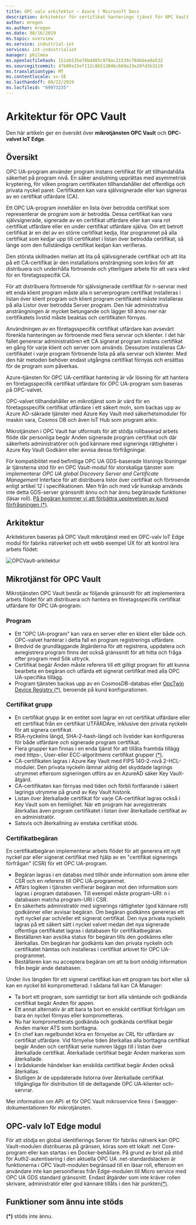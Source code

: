 ```yaml
---
title: OPC valv arkitektur – Azure | Microsoft Docs
description: Arkitektur för certifikat hanterings tjänst för OPC Vault
author: mregen
ms.author: mregen
ms.date: 08/16/2019
ms.topic: overview
ms.service: industrial-iot
services: iot-industrialiot
manager: philmea
ms.openlocfilehash: 151eb535e70bd485c978ac21539c784bbea0a532
ms.sourcegitcommit: 47b00a15ef112c8b513046c668a33e20fd3b3119
ms.translationtype: MT
ms.contentlocale: sv-SE
ms.lasthandoff: 08/22/2019
ms.locfileid: "69973235"
---
```

# <a name="opc-vault-architecture"></a>Arkitektur för OPC Vault

Den här artikeln ger en översikt över **mikrotjänsten OPC Vault** och **OPC-valvet IoT Edge**.

## <a name="overview"></a>Översikt

OPC UA-program använder program instans certifikat för att tillhandahålla säkerhet på program nivå. En säker anslutning upprättas med asymmetrisk kryptering, för vilken program certifikaten tillhandahåller det offentliga och privata nyckel paret. Certifikaten kan vara självsignerade eller kan signeras av en certifikat utfärdare (CA).

Ett OPC UA-program innehåller en lista över betrodda certifikat som representerar de program som är betrodda. Dessa certifikat kan vara självsignerade, signerade av en certifikat utfärdare eller kan vara rot certifikat utfärdare eller en under certifikat utfärdare själva. Om ett betrott certifikat är en del av en större certifikat kedja, litar programmet på alla certifikat som kedjar upp till certifikatet i listan över betrodda certifikat, så länge som den fullständiga certifikat kedjan kan verifieras.

Den största skillnaden mellan att lita på självsignerade certifikat och att lita på ett CA-certifikat är den installations ansträngning som krävs för att distribuera och underhålla förtroende och ytterligare arbete för att vara värd för en företagsspecifik CA. 

För att distribuera förtroende för självsignerade certifikat för n-servrar med ett enda klient program måste alla n serverprogram certifikat installeras i listan över klient program och klient program certifikatet måste installeras på alla Listor över betrodda Server program. Den här administrativa ansträngningen är mycket betungande och lägger till ännu mer när certifikatets livstid måste beaktas och certifikaten förnyas.

Användningen av en företagsspecifik certifikat utfärdare kan avsevärt förenkla hanteringen av förtroende med flera servrar och klienter. I det här fallet genererar administratören ett CA signerat program instans certifikat en gång för varje klient och server som används. Dessutom installeras CA-certifikatet i varje program förtroende lista på alla servrar och klienter. Med den här metoden behöver endast utgångna certifikat förnyas och ersättas för de program som påverkas.

Azure-tjänsten för OPC UA-certifikat hantering är vår lösning för att hantera en företagsspecifik certifikat utfärdare för OPC UA-program som baseras på OPC-valvet.

OPC-valvet tillhandahåller en mikrotjänst som är värd för en företagsspecifik certifikat utfärdare i ett säkert moln, som backas upp av Azure AD-säkrade tjänster med Azure Key Vault med säkerhetsmoduler för maskin vara, Cosmos DB och även IoT Hub som program arkiv.

Mikrotjänsten i OPC Vault har utformats för att stödja rollbaserad arbets flöde där personliga begär Anden signerade program certifikat och där säkerhets administratörer och god kännare med signerings rättigheter i Azure Key Vault Godkänn eller avvisa dessa förfrågningar.

För kompatibilitet med befintliga OPC UA GDS-baserade lösnings lösningar är tjänsterna stöd för en OPC Vault-modul för storskaliga tjänster som implementerar *OPC UA global Discovery Server and Certificate Management* Interface för att distribuera listor över certifikat och förtroende enligt artikel 12 i specifikationen. Men från och med vår kunskap används inte detta GDS-server gränssnitt ännu och har ännu begränsade funktioner (läsar roll). [På begäran kommer vi att förbättra upplevelsen av kund förfrågningen (*)](#yet-unsupported-features).

## <a name="architecture"></a>Arkitektur

Arkitekturen baseras på OPC Vault mikrotjänst med en OPC-valv IoT Edge modul för fabriks nätverket och ett webb exempel UX för att kontrol lera arbets flödet:

![OPCVault-arkitektur](media/overview-opc-vault-architecture/opc-vault.png)

## <a name="opc-vault-microservice"></a>Mikrotjänst för OPC Vault

Mikrotjänsten OPC Vault består av följande gränssnitt för att implementera arbets flödet för att distribuera och hantera en företagsspecifik certifikat utfärdare för OPC UA-program:

### <a name="application"></a>Program 
- Ett "OPC UA-program" kan vara en server eller en klient eller både och. OPC-valvet hanterar i detta fall en program registrerings utfärdare. 
- Bredvid de grundläggande åtgärderna för att registrera, uppdatera och avregistrera program finns det också gränssnitt för att hitta och fråga efter program med Sök uttryck. 
- Certifikat begär Anden måste referera till ett giltigt program för att kunna bearbeta en begäran och utfärda ett signerat certifikat med alla OPC UA-specifika tillägg. 
- Program tjänsten backas upp av en CosmosDB-databas eller [OpcTwin Device Registry (*)](#yet-unsupported-features), beroende på kund konfigurationen.

### <a name="certificate-group"></a>Certifikat grupp
- En certifikat grupp är en entitet som lagrar en rot certifikat utfärdare eller ett certifikat från en certifikat UTFÄRDAre, inklusive den privata nyckeln för att signera certifikat. 
- RSA-nyckelns längd, SHA-2-hash-längd och livstider kan konfigureras för både utfärdare och signerade program certifikat. 
- Flera grupper kan finnas i en enda tjänst för att tillåta framtida tillägg med https-, User-eller ECC-algoritmens certifikat grupper [(*)](#yet-unsupported-features). 
- CA-certifikaten lagras i Azure Key Vault med FIPS 140-2-nivå 2-HCL-moduler. Den privata nyckeln lämnar aldrig det skyddade lagrings utrymmet eftersom signeringen utförs av en AzureAD säker Key Vault-åtgärd. 
- CA-certifikaten kan förnyas med tiden och förbli fortfarande i säkert lagrings utrymme på grund av Key Vault historik. 
- Listan över återkallade certifikat för varje CA-certifikat lagras också i Key Vault som en hemlighet. När ett program har avregistrerats återkallas även program certifikatet i listan över återkallade certifikat av en administratör.
- Satsvis och återkallning av enstaka certifikat stöds.

### <a name="certificate-request"></a>Certifikatbegäran
En certifikatbegäran implementerar arbets flödet för att generera ett nytt nyckel par eller signerat certifikat med hjälp av en "certifikat signerings förfrågan" (CSR) för ett OPC UA-program. 
- Begäran lagras i en databas med tillhör ande information som ämne eller CSR och en referens till OPC UA-programmet. 
- Affärs logiken i tjänsten verifierar begäran mot den information som lagras i program databasen. Till exempel måste program-URI: n i databasen matcha program-URI i CSR.
- En säkerhets administratör med signerings rättigheter (god kännare roll) godkänner eller avvisar begäran. Om begäran godkänns genereras ett nytt nyckel par och/eller ett signerat certifikat. Den nya privata nyckeln lagras på ett säkert sätt i nyckel valvet medan det nya signerade offentliga certifikatet lagras i databasen för certifikatbegäran.
- Beställaren kan avsöka status för begäran tills den godkänns eller återkallas. Om begäran har godkänts kan den privata nyckeln och certifikatet hämtas och installeras i certifikat arkivet för OPC UA-programmet.
- Beställaren kan nu acceptera begäran om att ta bort onödig information från begär ande databasen. 

Under livs längden för ett signerat certifikat kan ett program tas bort eller så kan en nyckel bli komprometterad. I sådana fall kan CA Manager:
- Ta bort ett program, som samtidigt tar bort alla väntande och godkända certifikat begär Anden för appen. 
- Ett annat alternativ är att bara ta bort en enskild certifikat förfrågan om bara en nyckel förnyas eller komprometteras.
- Nu har komprometterats godkända och godkända certifikat begär Anden marker ATS som borttagna.
- En chef kan regelbundet köra en förnyelse av CRL för utfärdare av certifikat utfärdare. Vid förnyelse tiden återkallas alla borttagna certifikat begär Anden och certifikat serie numren läggs till i listan över återkallade certifikat. Återkallade certifikat begär Anden markeras som återkallade.
- I brådskande händelser kan enskilda certifikat begär Anden också återkallas.
- Slutligen är de uppdaterade listorna över återkallade certifikat tillgängliga för distribution till de deltagande OPC UA-klienter och-servrar.

Mer information om API: et för OPC Vault mikroservice finns i Swagger-dokumentationen för mikrotjänsten.

## <a name="opc-vault-iot-edge-module"></a>OPC-valv IoT Edge modul
För att stödja en global identifierings Server för fabriks nätverk kan OPC Vault-modulen distribueras på gränsen, köras som ett lokalt .net Core-program eller kan startas i en Docker-behållare. På grund av brist på stöd för Auth2-autentisering i den aktuella OPC UA .net-standardstacken är funktionerna i OPC Vault-modulen begränsad till en läsar roll, eftersom en användare inte kan personifieras från Edge-modulen till Micro service med OPC UA GDS standard  gränssnitt. Endast åtgärder som inte kräver rollen skrivare, administratör eller god kännare tillåts i den här punkten[(*)](#yet-unsupported-features). 

## <a name="yet-unsupported-features"></a>Funktioner som ännu inte stöds

**(*)** stöds inte ännu.
